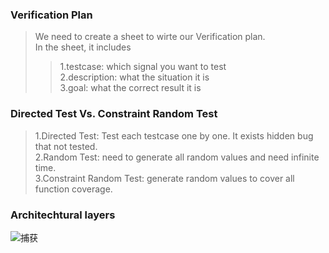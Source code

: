 ### Verification Plan
>We need to create a sheet to wirte our Verification plan.  
>In the sheet, it includes  
>>1.testcase: which signal you want to test  
>>2.description: what the situation it is  
>>3.goal: what the correct result it is  

### Directed Test Vs. Constraint Random Test 
>1.Directed Test: Test each testcase one by one. It exists hidden bug that not tested.   
>2.Random Test: need to generate all random values and need infinite time.   
>3.Constraint Random Test: generate random values to cover all function coverage.  

### Architechtural layers
![捕获](https://user-images.githubusercontent.com/96273504/185233623-f9539b2e-49be-4cbf-99dd-27fcfbd6a927.PNG)
